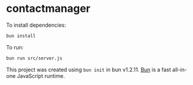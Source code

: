 # contactmanager

To install dependencies:

```bash
bun install
```

To run:

```bash
bun run src/server.js
```

This project was created using `bun init` in bun v1.2.11. [Bun](https://bun.sh) is a fast all-in-one JavaScript runtime.

